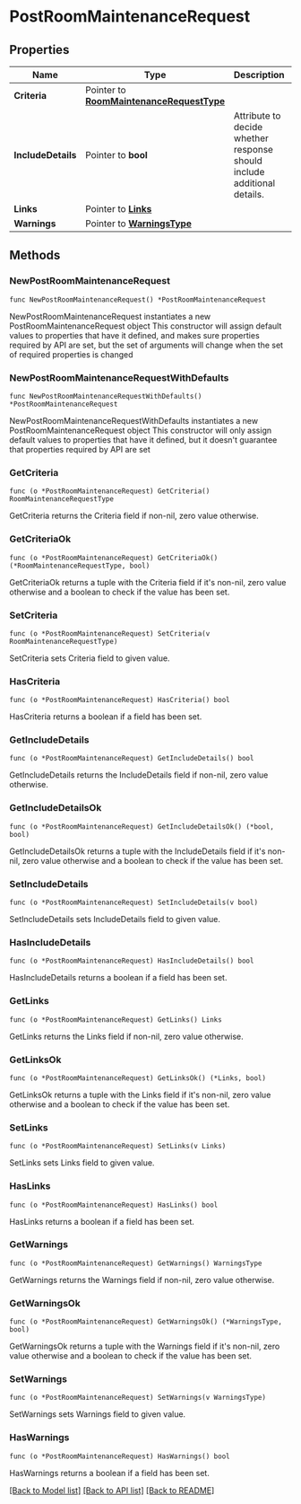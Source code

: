 # PostRoomMaintenanceRequest

## Properties

Name | Type | Description | Notes
------------ | ------------- | ------------- | -------------
**Criteria** | Pointer to [**RoomMaintenanceRequestType**](RoomMaintenanceRequestType.md) |  | [optional] 
**IncludeDetails** | Pointer to **bool** | Attribute to decide whether response should include additional details. | [optional] 
**Links** | Pointer to [**Links**](Links.md) |  | [optional] 
**Warnings** | Pointer to [**WarningsType**](WarningsType.md) |  | [optional] 

## Methods

### NewPostRoomMaintenanceRequest

`func NewPostRoomMaintenanceRequest() *PostRoomMaintenanceRequest`

NewPostRoomMaintenanceRequest instantiates a new PostRoomMaintenanceRequest object
This constructor will assign default values to properties that have it defined,
and makes sure properties required by API are set, but the set of arguments
will change when the set of required properties is changed

### NewPostRoomMaintenanceRequestWithDefaults

`func NewPostRoomMaintenanceRequestWithDefaults() *PostRoomMaintenanceRequest`

NewPostRoomMaintenanceRequestWithDefaults instantiates a new PostRoomMaintenanceRequest object
This constructor will only assign default values to properties that have it defined,
but it doesn't guarantee that properties required by API are set

### GetCriteria

`func (o *PostRoomMaintenanceRequest) GetCriteria() RoomMaintenanceRequestType`

GetCriteria returns the Criteria field if non-nil, zero value otherwise.

### GetCriteriaOk

`func (o *PostRoomMaintenanceRequest) GetCriteriaOk() (*RoomMaintenanceRequestType, bool)`

GetCriteriaOk returns a tuple with the Criteria field if it's non-nil, zero value otherwise
and a boolean to check if the value has been set.

### SetCriteria

`func (o *PostRoomMaintenanceRequest) SetCriteria(v RoomMaintenanceRequestType)`

SetCriteria sets Criteria field to given value.

### HasCriteria

`func (o *PostRoomMaintenanceRequest) HasCriteria() bool`

HasCriteria returns a boolean if a field has been set.

### GetIncludeDetails

`func (o *PostRoomMaintenanceRequest) GetIncludeDetails() bool`

GetIncludeDetails returns the IncludeDetails field if non-nil, zero value otherwise.

### GetIncludeDetailsOk

`func (o *PostRoomMaintenanceRequest) GetIncludeDetailsOk() (*bool, bool)`

GetIncludeDetailsOk returns a tuple with the IncludeDetails field if it's non-nil, zero value otherwise
and a boolean to check if the value has been set.

### SetIncludeDetails

`func (o *PostRoomMaintenanceRequest) SetIncludeDetails(v bool)`

SetIncludeDetails sets IncludeDetails field to given value.

### HasIncludeDetails

`func (o *PostRoomMaintenanceRequest) HasIncludeDetails() bool`

HasIncludeDetails returns a boolean if a field has been set.

### GetLinks

`func (o *PostRoomMaintenanceRequest) GetLinks() Links`

GetLinks returns the Links field if non-nil, zero value otherwise.

### GetLinksOk

`func (o *PostRoomMaintenanceRequest) GetLinksOk() (*Links, bool)`

GetLinksOk returns a tuple with the Links field if it's non-nil, zero value otherwise
and a boolean to check if the value has been set.

### SetLinks

`func (o *PostRoomMaintenanceRequest) SetLinks(v Links)`

SetLinks sets Links field to given value.

### HasLinks

`func (o *PostRoomMaintenanceRequest) HasLinks() bool`

HasLinks returns a boolean if a field has been set.

### GetWarnings

`func (o *PostRoomMaintenanceRequest) GetWarnings() WarningsType`

GetWarnings returns the Warnings field if non-nil, zero value otherwise.

### GetWarningsOk

`func (o *PostRoomMaintenanceRequest) GetWarningsOk() (*WarningsType, bool)`

GetWarningsOk returns a tuple with the Warnings field if it's non-nil, zero value otherwise
and a boolean to check if the value has been set.

### SetWarnings

`func (o *PostRoomMaintenanceRequest) SetWarnings(v WarningsType)`

SetWarnings sets Warnings field to given value.

### HasWarnings

`func (o *PostRoomMaintenanceRequest) HasWarnings() bool`

HasWarnings returns a boolean if a field has been set.


[[Back to Model list]](../README.md#documentation-for-models) [[Back to API list]](../README.md#documentation-for-api-endpoints) [[Back to README]](../README.md)


